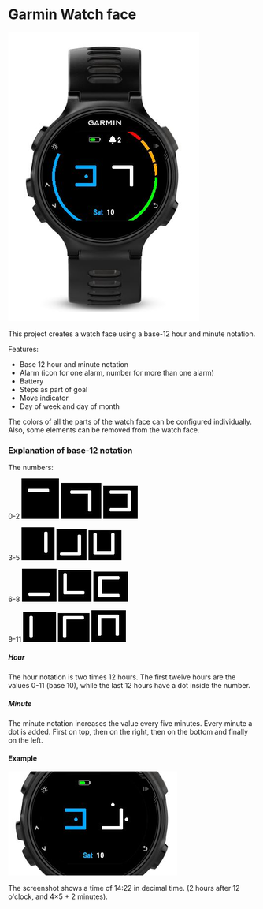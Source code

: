 
# Garmin Watch face

![Screenshot](documentation/Watch.jpg)

This project creates a watch face using a base-12 hour and minute notation.

Features:
- Base 12 hour and minute notation
- Alarm (icon for one alarm, number for more than one alarm)
- Battery
- Steps as part of goal
- Move indicator
- Day of week and day of month

The colors of all the parts of the watch face can be configured individually. Also, some elements can be removed
from the watch face.


### Explanation of base-12 notation

The numbers:

0-2
![0](documentation/0.JPG)
![1](documentation/1.JPG)
![2](documentation/2.JPG)

3-5
![3](documentation/3.JPG)
![4](documentation/4.JPG)
![5](documentation/5.JPG)

6-8
![6](documentation/6.JPG)
![7](documentation/7.JPG)
![8](documentation/8.JPG)

9-11
![9](documentation/9.JPG)
![10](documentation/10.JPG)
![11](documentation/11.JPG)

##### Hour

The hour notation is two times 12 hours. The first twelve hours are the values 0-11 (base 10), while the last 
12 hours have a dot inside the number.

##### Minute

The minute notation increases the value every five minutes. Every minute a dot is added. First on top, then on
the right, then on the bottom and finally on the left.


#### Example

![Example](documentation/Example.JPG)

The screenshot shows a time of 14:22 in decimal time. (2 hours after 12 o'clock, and 4×5 + 2 minutes).